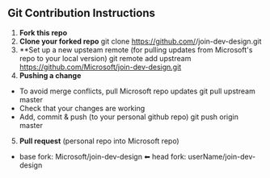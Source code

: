 
## Git Contribution Instructions
1. **Fork this repo**
2. **Clone your forked repo**
        git clone https://github.com/<gitHubUserName>/join-dev-design.git
3. **Set up a new upsteam remote (for pulling updates from Microsoft's repo to your local version)
        git remote add upstream https://github.com/Microsoft/join-dev-design.git
4. **Pushing a change**
  - To avoid merge conflicts, pull Microsoft repo updates
          git pull upstream master
  - Check that your changes are working
  - Add, commit & push (to your personal github repo)
          git push origin master
5. **Pull request** (personal repo into Microsoft repo)
  - base fork: Microsoft/join-dev-design ⬅ head fork: userName/join-dev-design

